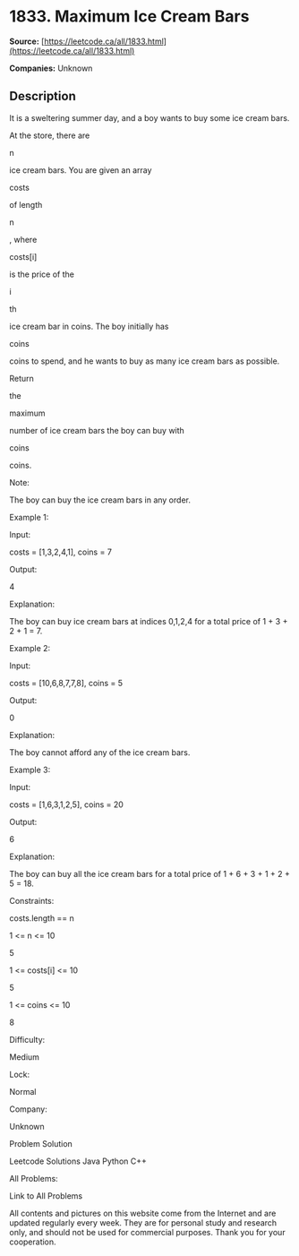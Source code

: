 # 1833. Maximum Ice Cream Bars

**Source:** [https://leetcode.ca/all/1833.html](https://leetcode.ca/all/1833.html)

**Companies:** Unknown

## Description

It is a sweltering summer day, and a boy wants to buy some ice cream bars.

At the store, there are

n

ice cream bars. You are given an array

costs

of length

n

, where

costs[i]

is the price of the

i

th

ice cream bar in coins. The boy initially has

coins

coins to spend, and he wants to buy as many ice cream bars as possible.

Return

the

maximum

number of ice cream bars the boy can buy with

coins

coins.

Note:

The boy can buy the ice cream bars in any order.

Example 1:

Input:

costs = [1,3,2,4,1], coins = 7

Output:

4

Explanation:

The boy can buy ice cream bars at indices 0,1,2,4 for a total price of 1 + 3 + 2 + 1 = 7.

Example 2:

Input:

costs = [10,6,8,7,7,8], coins = 5

Output:

0

Explanation:

The boy cannot afford any of the ice cream bars.

Example 3:

Input:

costs = [1,6,3,1,2,5], coins = 20

Output:

6

Explanation:

The boy can buy all the ice cream bars for a total price of 1 + 6 + 3 + 1 + 2 + 5 = 18.

Constraints:

costs.length == n

1 <= n <= 10

5

1 <= costs[i] <= 10

5

1 <= coins <= 10

8

Difficulty:

Medium

Lock:

Normal

Company:

Unknown

Problem Solution

Leetcode Solutions Java Python C++

All Problems:

Link to All Problems

All contents and pictures on this website come from the Internet and are updated regularly every week. They are for personal study and research only, and should not be used for commercial purposes. Thank you for your cooperation.

